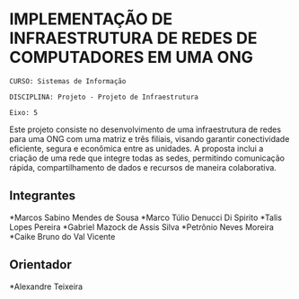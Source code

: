 # IMPLEMENTAÇÃO DE INFRAESTRUTURA DE REDES DE COMPUTADORES EM UMA ONG 

`CURSO: Sistemas de Informação`

`DISCIPLINA: Projeto - Projeto de Infraestrutura`

`Eixo: 5`

Este projeto consiste no desenvolvimento de uma infraestrutura de redes para uma ONG com uma matriz e três filiais, visando garantir conectividade eficiente, segura e econômica entre as unidades. A proposta inclui a criação de uma rede que integre todas as sedes, permitindo comunicação rápida, compartilhamento de dados e recursos de maneira colaborativa.

## Integrantes

*Marcos Sabino Mendes de Sousa 
*Marco Túlio Denucci Di Spirito 
*Talis Lopes Pereira 
*Gabriel Mazock de Assis Silva 
*Petrônio Neves Moreira 
*Caike Bruno do Val Vicente

## Orientador

*Alexandre Teixeira


